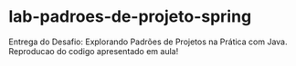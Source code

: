 # lab-padroes-de-projeto-spring
Entrega do Desafio:
Explorando Padrões de Projetos na Prática com Java.
Reproducao do codigo apresentado em aula!
